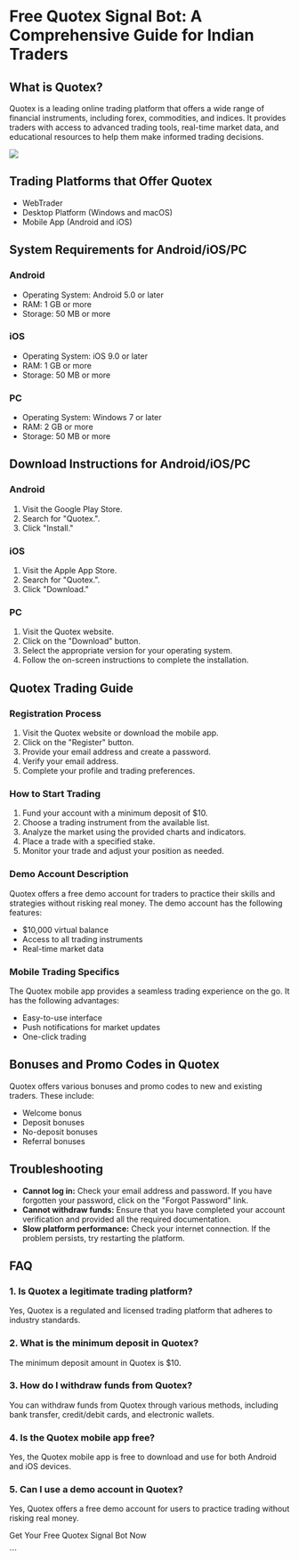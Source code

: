 # Free Quotex Signal Bot: A Comprehensive Guide for Indian Traders

## What is Quotex?

Quotex is a leading online trading platform that offers a wide range of
financial instruments, including forex, commodities, and indices. It
provides traders with access to advanced trading tools, real-time market
data, and educational resources to help them make informed trading
decisions.

[![](https://static.quotex.io/files/4_en/300_250.jpg)](https://traff.sbs/brokerqxlid)

## Trading Platforms that Offer Quotex

-   WebTrader
-   Desktop Platform (Windows and macOS)
-   Mobile App (Android and iOS)

## System Requirements for Android/iOS/PC

### Android

-   Operating System: Android 5.0 or later
-   RAM: 1 GB or more
-   Storage: 50 MB or more

### iOS

-   Operating System: iOS 9.0 or later
-   RAM: 1 GB or more
-   Storage: 50 MB or more

### PC

-   Operating System: Windows 7 or later
-   RAM: 2 GB or more
-   Storage: 50 MB or more

## Download Instructions for Android/iOS/PC

### Android

1.  Visit the Google Play Store.
2.  Search for "Quotex.".
3.  Click "Install."

### iOS

1.  Visit the Apple App Store.
2.  Search for "Quotex.".
3.  Click "Download."

### PC

1.  Visit the Quotex website.
2.  Click on the "Download" button.
3.  Select the appropriate version for your operating system.
4.  Follow the on-screen instructions to complete the installation.

## Quotex Trading Guide

### Registration Process

1.  Visit the Quotex website or download the mobile app.
2.  Click on the "Register" button.
3.  Provide your email address and create a password.
4.  Verify your email address.
5.  Complete your profile and trading preferences.

### How to Start Trading

1.  Fund your account with a minimum deposit of \$10.
2.  Choose a trading instrument from the available list.
3.  Analyze the market using the provided charts and indicators.
4.  Place a trade with a specified stake.
5.  Monitor your trade and adjust your position as needed.

### Demo Account Description

Quotex offers a free demo account for traders to practice their skills
and strategies without risking real money. The demo account has the
following features:

-   \$10,000 virtual balance
-   Access to all trading instruments
-   Real-time market data

### Mobile Trading Specifics

The Quotex mobile app provides a seamless trading experience on the go.
It has the following advantages:

-   Easy-to-use interface
-   Push notifications for market updates
-   One-click trading

## Bonuses and Promo Codes in Quotex

Quotex offers various bonuses and promo codes to new and existing
traders. These include:

-   Welcome bonus
-   Deposit bonuses
-   No-deposit bonuses
-   Referral bonuses

## Troubleshooting

-   **Cannot log in:** Check your email address and password. If you
    have forgotten your password, click on the "Forgot Password"
    link.
-   **Cannot withdraw funds:** Ensure that you have completed your
    account verification and provided all the required documentation.
-   **Slow platform performance:** Check your internet connection. If
    the problem persists, try restarting the platform.

## FAQ

### 1. Is Quotex a legitimate trading platform?

Yes, Quotex is a regulated and licensed trading platform that adheres to
industry standards.

### 2. What is the minimum deposit in Quotex?

The minimum deposit amount in Quotex is \$10.

### 3. How do I withdraw funds from Quotex?

You can withdraw funds from Quotex through various methods, including
bank transfer, credit/debit cards, and electronic wallets.

### 4. Is the Quotex mobile app free?

Yes, the Quotex mobile app is free to download and use for both Android
and iOS devices.

### 5. Can I use a demo account in Quotex?

Yes, Quotex offers a free demo account for users to practice trading
without risking real money.

Get Your Free Quotex Signal Bot Now

\`\`\`

